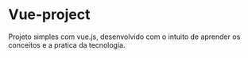 # Vue-project
Projeto simples com vue.js, desenvolvido com o intuito de aprender os conceitos e a pratica da tecnologia.

